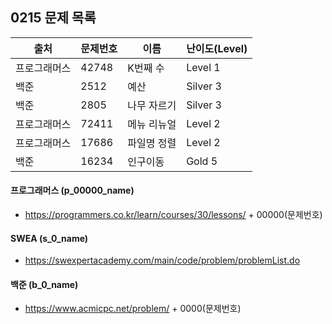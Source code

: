 
## 0215 문제 목록


| 출처         | 문제번호 | 이름        | 난이도(Level) |
| ------------ | -------- | ----------- | ------------- |
| 프로그래머스 | 42748    | K번째 수    | Level 1       |
| 백준         | 2512     | 예산        | Silver 3      |
| 백준         | 2805     | 나무 자르기 | Silver 3      |
| 프로그래머스 | 72411    | 메뉴 리뉴얼 | Level 2       |
| 프로그래머스 | 17686    | 파일명 정렬 | Level 2       |
| 백준         | 16234    | 인구이동    | Gold 5        |



#### 프로그래머스 (p_00000_name)

- https://programmers.co.kr/learn/courses/30/lessons/ + 00000(문제번호)

#### SWEA (s_0_name)

- https://swexpertacademy.com/main/code/problem/problemList.do

#### 백준 (b_0_name)

- https://www.acmicpc.net/problem/ + 0000(문제번호)

